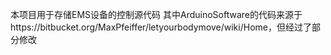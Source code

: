 本项目用于存储EMS设备的控制源代码
其中ArduinoSoftware的代码来源于https://bitbucket.org/MaxPfeiffer/letyourbodymove/wiki/Home，但经过了部分修改
